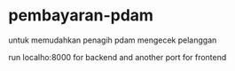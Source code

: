 # pembayaran-pdam
untuk memudahkan penagih pdam mengecek pelanggan

run localho:8000 for backend and another port for frontend
